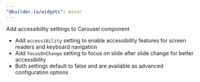 ```yaml
---
"@builder.io/widgets": minor
---
```


Add accessibility settings to Carousel component

- Add `accessibility` setting to enable accessibility features for screen readers and keyboard navigation  
- Add `focusOnChange` setting to focus on slide after slide change for better accessibility
- Both settings default to false and are available as advanced configuration options